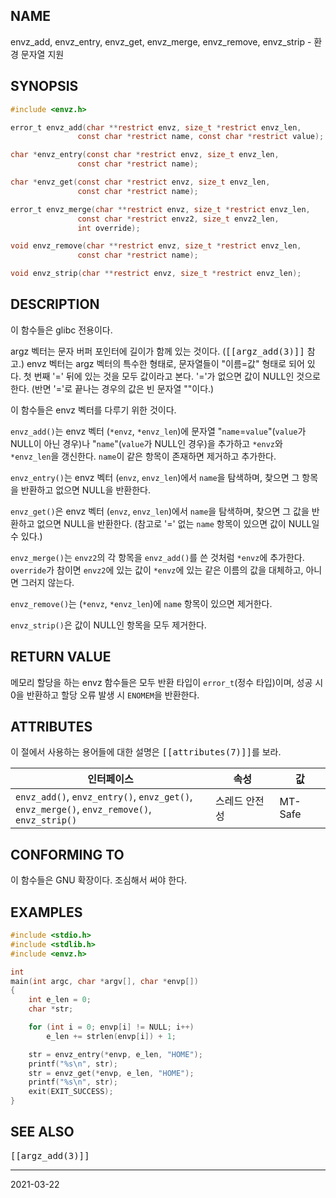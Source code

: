 ## NAME

envz_add, envz_entry, envz_get, envz_merge, envz_remove, envz_strip - 환경 문자열 지원

## SYNOPSIS

```c
#include <envz.h>

error_t envz_add(char **restrict envz, size_t *restrict envz_len,
               const char *restrict name, const char *restrict value);

char *envz_entry(const char *restrict envz, size_t envz_len,
               const char *restrict name);

char *envz_get(const char *restrict envz, size_t envz_len,
               const char *restrict name);

error_t envz_merge(char **restrict envz, size_t *restrict envz_len,
               const char *restrict envz2, size_t envz2_len,
               int override);

void envz_remove(char **restrict envz, size_t *restrict envz_len,
               const char *restrict name);

void envz_strip(char **restrict envz, size_t *restrict envz_len);
```

## DESCRIPTION

이 함수들은 glibc 전용이다.

argz 벡터는 문자 버퍼 포인터에 길이가 함께 있는 것이다. (<tt>[[argz_add(3)]]</tt> 참고.) envz 벡터는 argz 벡터의 특수한 형태로, 문자열들이 "이름=값" 형태로 되어 있다. 첫 번째 '=' 뒤에 있는 것을 모두 값이라고 본다. '='가 없으면 값이 NULL인 것으로 한다. (반면 '='로 끝나는 경우의 값은 빈 문자열 ""이다.)

이 함수들은 envz 벡터를 다루기 위한 것이다.

`envz_add()`는 envz 벡터 (`*envz`, `*envz_len`)에 문자열 "`name`=`value`"(`value`가 NULL이 아닌 경우)나 "`name`"(`value`가 NULL인 경우)을 추가하고 `*envz`와 `*envz_len`을 갱신한다. `name`이 같은 항목이 존재하면 제거하고 추가한다.

`envz_entry()`는 envz 벡터 (`envz`, `envz_len`)에서 `name`을 탐색하며, 찾으면 그 항목을 반환하고 없으면 NULL을 반환한다.

`envz_get()`은 envz 벡터 (`envz`, `envz_len`)에서 `name`을 탐색하며, 찾으면 그 값을 반환하고 없으면 NULL을 반환한다. (참고로 '=' 없는 `name` 항목이 있으면 값이 NULL일 수 있다.)

`envz_merge()`는 `envz2`의 각 항목을 `envz_add()`를 쓴 것처럼 `*envz`에 추가한다. `override`가 참이면 `envz2`에 있는 값이 `*envz`에 있는 같은 이름의 값을 대체하고, 아니면 그러지 않는다.

`envz_remove()`는 (`*envz`, `*envz_len`)에 `name` 항목이 있으면 제거한다.

`envz_strip()`은 값이 NULL인 항목을 모두 제거한다.

## RETURN VALUE

메모리 할당을 하는 envz 함수들은 모두 반환 타입이 `error_t`(정수 타입)이며, 성공 시 0을 반환하고 할당 오류 발생 시 `ENOMEM`을 반환한다.

## ATTRIBUTES

이 절에서 사용하는 용어들에 대한 설명은 <tt>[[attributes(7)]]</tt>를 보라.

| 인터페이스 | 속성 | 값 |
| --- | --- | --- |
| `envz_add()`, `envz_entry()`, `envz_get()`,<br>`envz_merge()`, `envz_remove()`, `envz_strip()` | 스레드 안전성 | MT-Safe |

## CONFORMING TO

이 함수들은 GNU 확장이다. 조심해서 써야 한다.

## EXAMPLES

```c
#include <stdio.h>
#include <stdlib.h>
#include <envz.h>

int
main(int argc, char *argv[], char *envp[])
{
    int e_len = 0;
    char *str;

    for (int i = 0; envp[i] != NULL; i++)
        e_len += strlen(envp[i]) + 1;

    str = envz_entry(*envp, e_len, "HOME");
    printf("%s\n", str);
    str = envz_get(*envp, e_len, "HOME");
    printf("%s\n", str);
    exit(EXIT_SUCCESS);
}
```


## SEE ALSO

<tt>[[argz_add(3)]]</tt>

----

2021-03-22
